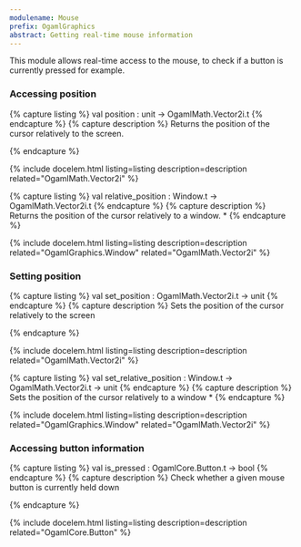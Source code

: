 ```yaml
---
modulename: Mouse 
prefix: OgamlGraphics
abstract: Getting real-time mouse information 
---
```



This module allows real-time access to the mouse,
 to check if a button is currently pressed for example. 
### Accessing position 

{% capture listing %}
val position : unit -> OgamlMath.Vector2i.t
{% endcapture %}
{% capture description %}
Returns the position of the cursor relatively to the screen.
 
{% endcapture %}

{% include docelem.html listing=listing description=description  related="OgamlMath.Vector2i" %}

{% capture listing %}
val relative_position : Window.t -> OgamlMath.Vector2i.t
{% endcapture %}
{% capture description %}
Returns the position of the cursor relatively to a window.
     * 
{% endcapture %}

{% include docelem.html listing=listing description=description  related="OgamlGraphics.Window" related="OgamlMath.Vector2i" %}

### Setting position 

{% capture listing %}
val set_position : OgamlMath.Vector2i.t -> unit
{% endcapture %}
{% capture description %}
Sets the position of the cursor relatively to the screen
 
{% endcapture %}

{% include docelem.html listing=listing description=description  related="OgamlMath.Vector2i" %}

{% capture listing %}
val set_relative_position : Window.t -> OgamlMath.Vector2i.t -> unit
{% endcapture %}
{% capture description %}
Sets the position of the cursor relatively to a window
     * 
{% endcapture %}

{% include docelem.html listing=listing description=description  related="OgamlGraphics.Window" related="OgamlMath.Vector2i" %}

### Accessing button information 

{% capture listing %}
val is_pressed : OgamlCore.Button.t -> bool
{% endcapture %}
{% capture description %}
Check whether a given mouse button is currently held down
 
{% endcapture %}

{% include docelem.html listing=listing description=description  related="OgamlCore.Button" %}

